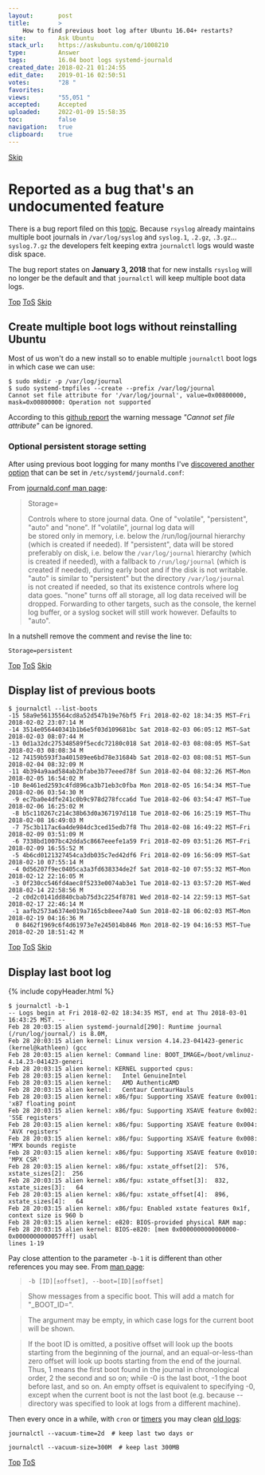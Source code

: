 ```yaml
---
layout:       post
title:        >
    How to find previous boot log after Ubuntu 16.04+ restarts?
site:         Ask Ubuntu
stack_url:    https://askubuntu.com/q/1008210
type:         Answer
tags:         16.04 boot logs systemd-journald
created_date: 2018-02-21 01:24:55
edit_date:    2019-01-16 02:50:51
votes:        "28 "
favorites:    
views:        "55,051 "
accepted:     Accepted
uploaded:     2022-01-09 15:58:35
toc:          false
navigation:   true
clipboard:    true
---
```



<a id="hdr1"></a>
<div class="hdr-bar">  <a href="#hdr2" class ="hdr-btn">Skip</a></div>

# Reported as a bug that's an undocumented feature

There is a bug report filed on this [topic][1]. Because `rsyslog` already maintains multiple boot journals in `/var/log/syslog` and `syslog.1`, `.2.gz`, `.3.gz`... `syslog.7.gz` the developers felt keeping extra `journalctl` logs would waste disk space.

The bug report states on **January 3, 2018** that for new installs `rsyslog` will no longer be the default and that `journalctl` will keep multiple boot data logs.


<a id="hdr2"></a>
<div class="hdr-bar">  <a href="#" class ="hdr-btn">Top</a>  <a href="#hdr1" class ="hdr-btn">ToS</a>  <a href="#hdr3" class ="hdr-btn">Skip</a></div>

## Create multiple boot logs without reinstalling Ubuntu

Most of us won't do a new install so to enable multiple `journalctl` boot logs in which case we can use:

``` 
$ sudo mkdir -p /var/log/journal
$ sudo systemd-tmpfiles --create --prefix /var/log/journal
Cannot set file attribute for '/var/log/journal', value=0x00800000, mask=0x00800000: Operation not supported

```

According to this [github report][2] the warning message *"Cannot set file attribute"* can be ignored.

### Optional persistent storage setting

After using previous boot logging for many months I've [discovered another option][3] that can be set in `/etc/systemd/journald.conf`:

From [journald.conf man page][4]:

> Storage=  
>   
> Controls where to store journal data. One of "volatile", "persistent", "auto" and "none". If "volatile", journal log data will  
> be stored only in memory, i.e. below the /run/log/journal hierarchy  
> (which is created if needed). If "persistent", data will be stored  
> preferably on disk, i.e. below the `/var/log/journal` hierarchy (which  
> is created if needed), with a fallback to `/run/log/journal` (which is  
> created if needed), during early boot and if the disk is not writable.  
> "auto" is similar to "persistent" but the directory `/var/log/journal`  
> is not created if needed, so that its existence controls where log  
> data goes. "none" turns off all storage, all log data received will be  
> dropped. Forwarding to other targets, such as the console, the kernel  
> log buffer, or a syslog socket will still work however. Defaults to  
> "auto".  

In a nutshell remove the comment and revise the line to:

``` 
Storage=persistent

```




<a id="hdr3"></a>
<div class="hdr-bar">  <a href="#" class ="hdr-btn">Top</a>  <a href="#hdr2" class ="hdr-btn">ToS</a>  <a href="#hdr4" class ="hdr-btn">Skip</a></div>

## Display list of previous boots

``` 
$ journalctl --list-boots
-15 58a9e56135564cd8a52d547b19e76bf5 Fri 2018-02-02 18:34:35 MST—Fri 2018-02-02 23:07:14 M
-14 3514e056440341b1b6e5f03d109681bc Sat 2018-02-03 06:05:12 MST—Sat 2018-02-03 08:07:44 M
-13 0d1a32dc275348589f5ecdc72180c018 Sat 2018-02-03 08:08:05 MST—Sat 2018-02-03 08:08:34 M
-12 74159b593f3a401589ee6bd78e31684b Sat 2018-02-03 08:08:51 MST—Sun 2018-02-04 08:32:09 M
-11 4b394a9aad584ab2bfabe3b77eeed78f Sun 2018-02-04 08:32:26 MST—Mon 2018-02-05 16:54:02 M
-10 8e461ed2593c4fd896ca3b71eb3c0fba Mon 2018-02-05 16:54:34 MST—Tue 2018-02-06 03:54:30 M
 -9 ec7ba0e4dfe241c0b9c978d278fcca6d Tue 2018-02-06 03:54:47 MST—Tue 2018-02-06 16:25:02 M
 -8 b5c110267c214c38b63d0a367197d118 Tue 2018-02-06 16:25:19 MST—Thu 2018-02-08 16:49:03 M
 -7 75c3b117ac6a4de984dc3ced15edb7f8 Thu 2018-02-08 16:49:22 MST—Fri 2018-02-09 03:51:09 M
 -6 7338bd1007bc42dda5c8667eeefe1a59 Fri 2018-02-09 03:51:26 MST—Fri 2018-02-09 16:55:52 M
 -5 4b6cd0121327454ca3db035c7ed42df6 Fri 2018-02-09 16:56:09 MST—Sat 2018-02-10 07:55:14 M
 -4 0d56207f9ec0405ca3a3fd638334de2f Sat 2018-02-10 07:55:32 MST—Mon 2018-02-12 22:16:05 M
 -3 0f230cc546fd4aec8f5233e0074ab3e1 Tue 2018-02-13 03:57:20 MST—Wed 2018-02-14 22:58:56 M
 -2 c0d2c0141dd840cbab75d3c2254f8781 Wed 2018-02-14 22:59:13 MST—Sat 2018-02-17 22:46:14 M
 -1 aafb2573a6374e019a7165cb8eee74a0 Sun 2018-02-18 06:02:03 MST—Mon 2018-02-19 04:16:36 M
  0 8462f1969c6f4d61973e7e245014b846 Mon 2018-02-19 04:16:53 MST—Tue 2018-02-20 18:51:42 M

```


<a id="hdr4"></a>
<div class="hdr-bar">  <a href="#" class ="hdr-btn">Top</a>  <a href="#hdr3" class ="hdr-btn">ToS</a>  <a href="#hdr5" class ="hdr-btn">Skip</a></div>

## Display last boot log

{% include copyHeader.html %}
``` 
$ journalctl -b-1
-- Logs begin at Fri 2018-02-02 18:34:35 MST, end at Thu 2018-03-01 16:43:25 MST. --
Feb 28 20:03:15 alien systemd-journald[290]: Runtime journal (/run/log/journal/) is 8.0M, 
Feb 28 20:03:15 alien kernel: Linux version 4.14.23-041423-generic (kernel@kathleen) (gcc 
Feb 28 20:03:15 alien kernel: Command line: BOOT_IMAGE=/boot/vmlinuz-4.14.23-041423-generi
Feb 28 20:03:15 alien kernel: KERNEL supported cpus:
Feb 28 20:03:15 alien kernel:   Intel GenuineIntel
Feb 28 20:03:15 alien kernel:   AMD AuthenticAMD
Feb 28 20:03:15 alien kernel:   Centaur CentaurHauls
Feb 28 20:03:15 alien kernel: x86/fpu: Supporting XSAVE feature 0x001: 'x87 floating point
Feb 28 20:03:15 alien kernel: x86/fpu: Supporting XSAVE feature 0x002: 'SSE registers'
Feb 28 20:03:15 alien kernel: x86/fpu: Supporting XSAVE feature 0x004: 'AVX registers'
Feb 28 20:03:15 alien kernel: x86/fpu: Supporting XSAVE feature 0x008: 'MPX bounds registe
Feb 28 20:03:15 alien kernel: x86/fpu: Supporting XSAVE feature 0x010: 'MPX CSR'
Feb 28 20:03:15 alien kernel: x86/fpu: xstate_offset[2]:  576, xstate_sizes[2]:  256
Feb 28 20:03:15 alien kernel: x86/fpu: xstate_offset[3]:  832, xstate_sizes[3]:   64
Feb 28 20:03:15 alien kernel: x86/fpu: xstate_offset[4]:  896, xstate_sizes[4]:   64
Feb 28 20:03:15 alien kernel: x86/fpu: Enabled xstate features 0x1f, context size is 960 b
Feb 28 20:03:15 alien kernel: e820: BIOS-provided physical RAM map:
Feb 28 20:03:15 alien kernel: BIOS-e820: [mem 0x0000000000000000-0x0000000000057fff] usabl
lines 1-19

```

Pay close attention to the parameter `-b-1` it is different than other references you may see. From [man page][5]:

> `-b [ID][±offset], --boot=[ID][±offset]`  

> Show messages from a specific boot. This will add a match for "_BOOT_ID=".  

> The argument may be empty, in which case logs for the current boot will be shown.  

> If the boot ID is omitted, a positive offset will look up the boots starting from the beginning of the journal, and an equal-or-less-than zero offset will look up boots starting from the end of the journal. Thus, 1 means the first boot found in the journal in chronological order, 2 the second and so on; while -0 is the last boot, -1 the boot before last, and so on. An empty offset is equivalent to specifying -0, except when the current boot is not the last boot (e.g. because --directory was specified to look at logs from a different machine).  

Then every once in a while, with `cron` or [timers][6] you may clean [old logs][7]:

``` 
journalctl --vacuum-time=2d  # keep last two days or

journalctl --vacuum-size=300M  # keep last 300MB

```


  [1]: https://bugs.launchpad.net/ubuntu/+source/systemd/+bug/1618188
  [2]: https://github.com/systemd/systemd/issues/5607
  [3]: https://www.freedesktop.org/software/systemd/man/journald.conf.html
  [4]: http://www.freedesktop.org/software/systemd/man/journald.conf.html
  [5]: https://www.freedesktop.org/software/systemd/man/journalctl.html
  [6]: https://www.freedesktop.org/software/systemd/man/systemd.timer.html
  [7]: https://unix.stackexchange.com/a/194058/209677


<a id="hdr5"></a>
<div class="hdr-bar">  <a href="#" class ="hdr-btn">Top</a>  <a href="#hdr4" class ="hdr-btn">ToS</a></div>

